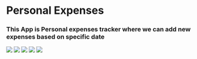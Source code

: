 # Personal Expenses
<h3>This App is Personal expenses tracker where we can add new expenses based on specific date</h3>
<img src="https://user-images.githubusercontent.com/82037460/190914522-8483d6b4-3d75-4208-907d-5b4ba7d70942.png"</img>
<img src="https://user-images.githubusercontent.com/82037460/190914640-15db6f36-e913-40bd-b41c-342d4f5d3bb7.png"</img>
<img src="https://user-images.githubusercontent.com/82037460/190914652-29075468-ffb7-4f0d-ac56-6ce67b784893.png"</img>
<img src="https://user-images.githubusercontent.com/82037460/190914663-93f34400-b3c7-477e-87b1-d57ce150e20c.png"</img>
<img src="https://user-images.githubusercontent.com/82037460/190914701-6e98e3f0-42f8-4bc0-abcf-10e28b2e4674.png"</img>

